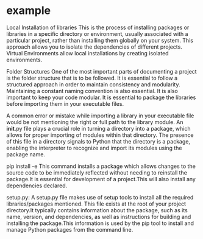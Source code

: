 # example
Local Installation of libraries
This is the process of installing packages or libraries in a specific directory or environment, usually associated with a particular project, rather than installing them globally on your system. This approach allows you to isolate the dependencies of different projects. Virtual Environments allow local installations by creating isolated environments.

Folder Structures
One of the most important parts of documenting a project is the folder structure that is to be followed. It is essential to follow a structured approach in order to maintain consistency and modularity. Maintaining a constant naming convention is also essential. It is also important to keep your code modular. It is essential to package the libraries before importing them in your executable files.

A common error or mistake while importing a library in your executable file would be not mentioning the right or full path to the library module. An __init__.py file plays a crucial role in turning a directory into a package, which allows for proper importing of modules within that directory. The presence of this file in a directory signals to Python that the directory is a package, enabling the interpreter to recognize and import its modules using the package name.

pip install -e
This command installs a package which allows changes to the source code to be immediately reflected without needing to reinstall the package.It is essential for development of a project.This will also install any dependencies declared.

setup.py:
A setup.py file makes use of setup tools to install all the required libraries/packages mentioned. This file exists at the root of your project directory.It typically contains information about the package, such as its name, version, and dependencies, as well as instructions for building and installing the package.This information is used by the pip tool to install and manage Python packages from the command line.
